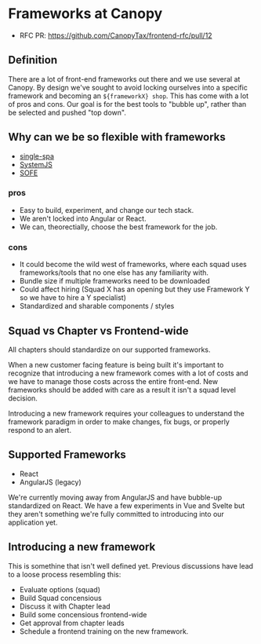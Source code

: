 # Frameworks at Canopy
- RFC PR: https://github.com/CanopyTax/frontend-rfc/pull/12

## Definition
There are a lot of front-end frameworks out there and we use several at Canopy. By design we've sought to avoid locking ourselves
into a specific framework and becoming an `${frameworkX} shop`. This has come with a lot of pros and cons. Our goal is for the 
best tools to "bubble up", rather than be selected and pushed "top down".

## Why can we be so flexible with frameworks
- [single-spa](https://github.com/CanopyTax/single-spa)
- [SystemJS](https://github.com/systemjs/systemjs)
- [SOFE](https://github.com/CanopyTax/sofe)

### pros
- Easy to build, experiment, and change our tech stack.
- We aren't locked into Angular or React.
- We can, theorectially, choose the best framework for the job.

### cons
- It could become the wild west of frameworks, where each squad uses frameworks/tools that no one else has any familiarity with.
- Bundle size if multiple frameworks need to be downloaded
- Could affect hiring (Squad X has an opening but they use Framework Y so we have to hire a Y specialist)
- Standardized and sharable components / styles

## Squad vs Chapter vs Frontend-wide
All chapters should standardize on our supported frameworks.

When a new customer facing feature is being built it's important to recognize that introducing a new framework comes with a 
lot of costs and we have to manage those costs across the entire front-end. New frameworks should be added with care as a 
result it isn't a squad level decision.

Introducing a new framework requires your colleagues to understand the framework paradigm in order to make changes, fix bugs, or properly 
respond to an alert.


## Supported Frameworks
- React
- AngularJS (legacy)

We're currently moving away from AngularJS and have bubble-up standardized on React. We have a few experiments in Vue and 
Svelte but they aren't something we're fully committed to introducing into our application yet.


## Introducing a new framework

This is somethine that isn't well defined yet. Previous discussions have lead to a loose process resembling this:

  - Evaluate options (squad)
  - Build Squad concensious
  - Discuss it with Chapter lead
  - Build some concensious frontend-wide
  - Get approval from chapter leads
  - Schedule a frontend training on the new framework.
